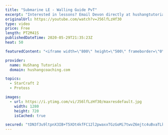 ```yaml
---
title: "Submarine LE - Walling Guide PvT"
excerpt: "Interested in lessons? Email Devon directly at hushangtutorials@outlook.com ------------------------------------------------------------------------------------------------------- Want to support HuShang Tutorials directly? Patreon is a website where you can contribute a monthly donation that will help"
originalUrl: https://youtube.com/watch?v=J56lfLzHf30
type: video
price: Free
length: PT2M41S
publishedDateTime: 2020-05-29T21:35:23Z
heat: 50

featuredContent: "<iframe width=\"800\" height=\"500\" frameborder=\"0\" src=\"https://www.youtube.com/embed/J56lfLzHf30\" allow=\"accelerometer; autoplay; encrypted-media; gyroscope; picture-in-picture\" allowfullscreen></iframe>"

provider:
  name: HuShang Tutorials
  domain: hushangcoaching.com

topics:
  - StarCraft 2
  - Protoss

images:
  - url: https://i.ytimg.com/vi/J56lfLzHf30/maxresdefault.jpg
    width: 1280
    height: 720
    isCached: true

secured: "tDN3f3u9ltpnX3IB+T5XOt4kfFC12l2pwaxxTGzGoMi7twvZ6mjtc4uBvaTLkxQjeuF+ghO0y8UHUijMRMc2eIs+++T1iA0ZO4td61xt7XH/pmsthS9Fxr8GssmHkfhpW7NZHwa9btbnojVv0he20Cfza7LaDWh5efx48FPROh3F2gPOVFkiGKIaKubVqkhuNdarQZdoAlsjjmis48hEpncsmX6or0ezEpt19CnB4V93WK8YbYVzrSioSO+1R1BvcCfQgOlYbxb57g3zukv7gyBgf1AmEzifmXmB22udQLoGWnTwpZer2tgVrYdc6eKDn2NtxRQ5E+BwnjMIE63/omKe7jSmw5Wcl/jiUz6WLNVqV1Qxw/CvzYIY28U6QMyGjFoqFR708c08U4SESOvheBFzkbvGFcV/xDKZVi1qNl4=;Rl+pkXR2OvWG8GE4ovIB9g=="
---
```


